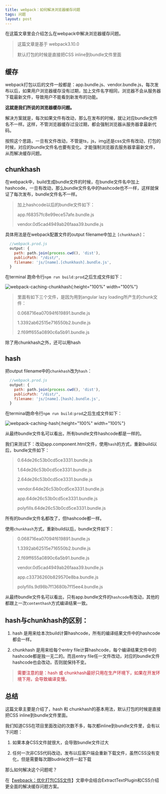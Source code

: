 ```yaml
---
title: webpack：如何解决浏览器缓存问题
tags: 问题
layout: post
---
```


在这篇文章里会介绍怎么在webpack中解决浏览器缓存问题。

<blockquote>
<p>
这篇文章是基于 webpack3.10.0
</p>
<p>
默认打包的时候是直接把CSS inline到bundle文件里面
</p>
</blockquote>

## 缓存
webpack打包以后的文件一般都是：app.bundle.js、vendor.bundle.js，每次发布以后，如果用户浏览器缓存没有过期，加上文件名字相同，浏览器不会从服务器下载最新文件，导致用户不能看到新发布的功能。

**这就是我们所说的浏览器缓存问题。**

解决方案就是，每次如果文件有改动，那么在发布的时候，就让对应bundle文件名不一样。这样，不管浏览器缓存过没过期，都会强制浏览器从服务器拿最新代码。


按照这个思路，一旦有文件改动，不管是ts，js，img还是css文件有改动，打包的时候，对应的bundle文件名也要有变化。才能强制浏览器去服务器拿最新文件，从而解决缓存问题。

## chunkhash

在webpack中，build生成bundle文件的时候，在bundle文件名中加上hashcode，一旦有改动，那么bundle文件名中的hashcode也不一样，这样就保证了每次发布，bundle文件名不一样。

<blockquote>
<p>
加上hashcode以后的bundle文件如下：
</p>
<p>
app.f68357fc8e99ece57afe.bundle.js
</p>
<p>
vendor.0d5cad4949ab26faaa39.bundle.js
</p>
</blockquote>

具体用法是在webpack配置文件的output filename中加上 ```[chunkhash]```：
```js
  //webpack.prod.js
  output: {
    path: path.join(process.cwd(), 'dist'),
    publicPath: "/dist/",
    filename: 'js/[name].[chunkhash].bundle.js',
  }
```


在terminal 跑命令行```npm run build:prod```之后生成文件如下：

![webpack-caching-chunkhash](https://limeii.github.io/assets/images/posts/webpack/webpack-caching-chunkhash.png){:height="100%" width="100%"}

<blockquote>
<p>
里面有如下三个文件，是因为用到angular lazy loading所产生的chunk文件：
</p>
<p>0.068716ea07094f619891.bundle.js</p>
<p>1.3392ab62515e716550b2.bundle.js</p>
<p>2.f69ff655a0890c6a5b91.bundle.js</p>
</blockquote>

除了用chunkhash之外，还可以用hash

## hash

把output filename中的```chunkhash```改为```hash```：
```js
  //webpack.prod.js
  output: {
    path: path.join(process.cwd(), 'dist'),
    publicPath: "/dist/",
    filename: 'js/[name].[hash].bundle.js',
  }
```
在terminal跑命令行```npm run build:prod```之后生成文件如下：

![webpack-caching-hash](https://limeii.github.io/assets/images/posts/webpack/webpack-caching-hash.png){:height="100%" width="100%"}

从最终bundle文件名可以看出，所有bundle文件hashcode都是一样的。


我们来测试下：改动app.component.html文件，使用```hash```的方式，重新build以后，bundle文件如下：

<blockquote>
   <p> 0.64de26c53b0cd5ce3331.bundle.js  </p> 
   <p> 1.64de26c53b0cd5ce3331.bundle.js  </p>  
   <p> 2.64de26c53b0cd5ce3331.bundle.js   </p> 
   <p> vendor.64de26c53b0cd5ce3331.bundle.js  </p> 
   <p> app.64de26c53b0cd5ce3331.bundle.js  </p> 
   <p> polyfills.64de26c53b0cd5ce3331.bundle.js  </p> 
</blockquote>
所有的bundle文件名都改了，但hashcode都一样。



使用```chunkhash```方式，重新build以后，bundle文件如下：

<blockquote>
<p>0.068716ea07094f619891.bundle.js</p> 
<p>1.3392ab62515e716550b2.bundle.js</p> 
<p>2.f69ff655a0890c6a5b91.bundle.js</p> 
<p>vendor.0d5cad4949ab26faaa39.bundle.js </p> 
<p>app.c33736260b829570e8ba.bundle.js </p> 
<p>polyfills.9d98b7f13680b7f15ee4.bundle.js </p> 
</blockquote>

从最终bundle文件名可以看出，只有app.bundle文件的```hashcode```有改动，其他的都跟上一次```contenthash```方式编译结果一致。

## hash与chunkhash的区别：

1. hash 是用来给本次build计算hashcode，所有的编译结果文件中的hashcode都会一样。

2. chunkhash 是用来给每个entry file计算hashcode，每个编译结果文件中的hashcode都是独一无二的。而且entry file任一文件改动，对应的bundle文件hashcode也会改动，否则就保持不变。

<blockquote>
<p><font color="#BF1827">
需要注意的是：hash 或 chunkhash最好只用在生产环境下，如果在开发环境下用，会导致编译变慢。
</font></p>
</blockquote>

## 总结

这篇文章主要是介绍了，hash 和 chunkhash的基本用法，默认打包的时候是直接把CSS inline到bundle文件里面。


我们知道CSS在项目里面改动的次数不多，每次都inline到bundle文件里，会有以下问题：

1.  如果本身CSS文件就很大，会导致bundle文件过大

2. 任何一次非CSS代码改动，发布以后客户端会重新下载文件，虽然CSS没有变化，但是需要每次跟budnle文件一起下载


那么如何解决这个问题呢？


在【[webpack：优化打包CSS文件](/2022/10/webpack-css-extract)】文章中会结合ExtractTextPlugin和CSS介绍更全面的解决缓存问题方案。